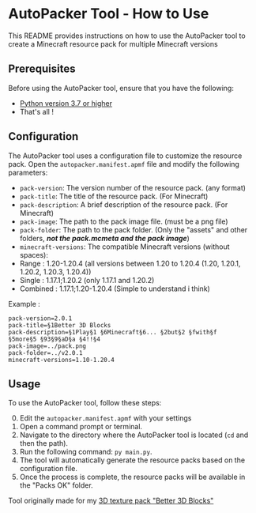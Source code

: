 # AutoPacker Tool - How to Use

This README provides instructions on how to use the AutoPacker tool to create a Minecraft resource pack for multiple Minecraft versions

## Prerequisites

Before using the AutoPacker tool, ensure that you have the following:

- [Python version 3.7 or higher](https://python.org/downloads)
- That's all !

## Configuration

The AutoPacker tool uses a configuration file to customize the resource pack. Open the `autopacker.manifest.apmf` file and modify the following parameters:

- `pack-version`: The version number of the resource pack. (any format)
- `pack-title`: The title of the resource pack. (For Minecraft)
- `pack-description`: A brief description of the resource pack. (For Minecraft)
- `pack-image`: The path to the pack image file. (must be a png file)
- `pack-folder`: The path to the pack folder. (Only the "assets" and other folders, ***not the pack.mcmeta and the pack image***)
- `minecraft-versions`: The compatible Minecraft versions (without spaces):
 - Range : 1.20-1.20.4 (all versions between 1.20 to 1.20.4 (1.20, 1.20.1, 1.20.2, 1.20.3, 1.20.4))
 - Single : 1.17.1;1.20.2 (only 1.17.1 and 1.20.2)
 - Combined : 1.17.1;1.20-1.20.4 (Simple to understand i think)

Example :
```
pack-version=2.0.1
pack-title=§1Better 3D Blocks
pack-description=§1Play§1 §6Minecraft§6... §2but§2 §fwith§f         §5more§5 §93§9§aD§a §4!!§4
pack-image=../pack.png
pack-folder=../v2.0.1
minecraft-versions=1.10-1.20.4
```

## Usage

To use the AutoPacker tool, follow these steps:

0. Edit the `autopacker.manifest.apmf` with your settings
1. Open a command prompt or terminal.
2. Navigate to the directory where the AutoPacker tool is located (`cd` and then the path).
3. Run the following command: `py main.py`.
4. The tool will automatically generate the resource packs based on the configuration file.
5. Once the process is complete, the resource packs will be available in the "Packs OK" folder.

Tool originally made for my [3D texture pack "Better 3D Blocks"](https://www.curseforge.com/minecraft/texture-packs/minecraft-3d-ressource-pack)
